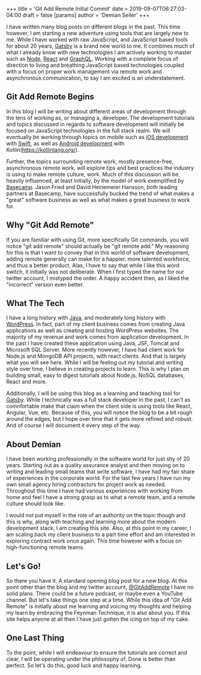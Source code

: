 +++
title = 'Git Add Remote Initial Commit'
date = 2019-09-07T06:27:03-04:00
draft = false
[params]
  author = 'Demian Seiler'
+++

I have written many blog posts on different blogs in the past. This time however, I am starting a new adventure using tools that are largely new to me. While I have worked with raw JavaScript, and JavaScript based tools for about 20 years, [Gatsby](https://www.gatsbyjs.org) is a brand new world to me. It combines much of what I already know with new technologies I am actively working to master such as [Node](https://nodejs.org), [React](https://reactjs.org/) and [GraphQL](https://graphql.org/). Working with a complete focus of direction to living and breathing JavaScript based technologies coupled with a focus on proper work management via remote work and asynchronous communication, to say I am excited is an understatement.

<!--more-->

## Git Add Remote Begins

In this blog I‌ will be writing about different areas of development through the lens of working as, or managing a, developer. The development tutorials and topics discussed in regards to software development will initially be focused on JavaScript technologies in the full stack realm. We will eventually be working through topics on mobile such as [iOS development](https://developer.apple.com/swift/) with [Swift](https://swift.org/), as well as [Android development](https://developer.android.com/kotlin) with Kotlin(https://kotlinlang.org/). 

Further, the topics surrounding remote work, mostly presence-free, asynchronous remote work, will explore tips and best practices the industry is using to make remote culture, work. Much of this discussion will be heavily influenced, at least initially, by the model of work exemplified by [Basecamp](https://basecamp.com/). Jason Fried and David Heinemeier Hansson, both leading partners at Basecamp, have successfully bucked the trend of what makes a "great" software business as well as what makes a great business to work for.

## Why "Git Add Remote"
If you are familiar with using Git, more specifically Git commands, you will notice "git add remote" should actually be "git remote add." My reasoning for this is that I want to convey that in this world of software development, adding remote generally can make for a happier, more talented workforce, and thus a better product. Alas, I have to say that while I like this word switch, it initially was not deliberate. When I first typed the name for our twitter account, I mistyped the order. A happy accident then, as I liked the "incorrect" version even better.

## What The Tech
I have a long history with [Java](https://www.java.com/en/), and moderately long history with [WordPress](https://wordpress.org/). In fact, part of my client business comes from creating Java applications as well as creating and hosting WordPress websites. The majority of my revenue and work comes from application development. In the past I have created these application using Java, JSF, Tomcat and Microsoft SQL Server. More recently however, I have had client work for Node.js and MongoDB API projects, with react clients. And that is largely what you will see here. While I will be feeling out my tutorial and writing style over time, I believe in creating projects to learn. This is why I plan on building small, easy to digest tutorials about Node.js, NoSQL databases, React and more.

Additionally, I will be using this blog as a learning and teaching tool for [Gatsby](https://www.gatsbyjs.org). While I technically was a full stack developer in the past, I can't as comnfortable make that claim when the client side is using tools like React, Angular, Vue, etc. Because of this, you will notice the blog to be a bit rough around the edges, but I hope over time that it gets more refined and robust. And of course I will document it every step of the way.


## About Demian
I have been working professionally in the software world for just shy of 20 years. Starting out as a quality assurance analyst and then moving on to writing and leading small teams that write software, I have had my fair share of experiences in the corporate world. For the last few years I have run my own small agency hiring contractors for project work as needed. Throughout this time I have had various experiences with working from home and feel I have a strong grasp as to what a remote team, and a remote culture should look like. 

I would not put myself in the role of an authority on the topic though and this is why, along with teaching and learning more about the modern development stack, I am creating this site. Also, at this point in my career, I am scaling back my client business to a part time effort and am interested in exploring contract work once again. This time however with a focus on high-functioning remote teams.

## Let's Go!
So there you have it. A standard opening blog post for a new blog. At this point other than the blog and my twitter account, [@GitAddRemote](http://twitter.com/gitaddremote) I have no solid plans. There could be a future podcast, or maybe even a YouTube channel. But let's take things one step at a time. While this idea of "Git Add Remote" is initially about me learning and voicing my thoughts and helping my learn by embracing the Feynman Technique, it is also about you.  If this site helps anyone at all then I have just gotten the icing on top of my cake.

## One Last Thing
To the point, while I will endeavour to ensure the tutorials are correct and clear, I will be operating under the philosophy of, Done is better than perfect. So let's do this, good luck and happy learning.